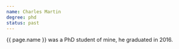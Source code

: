 ```yaml
---
name: Charles Martin
degree: phd
status: past
---
```


{{ page.name }} was a PhD student of mine, he graduated in 2016.

